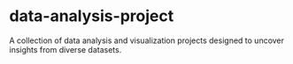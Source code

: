 # data-analysis-project
A collection of data analysis and visualization projects designed to uncover insights from diverse datasets. 
